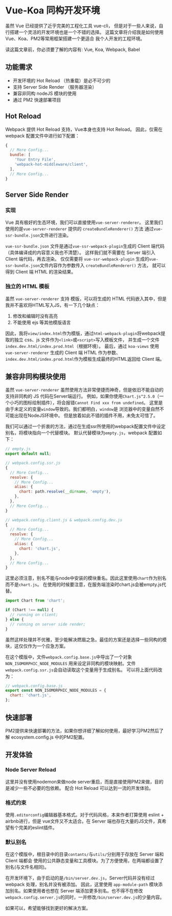 # Vue-Koa 同构开发环境

虽然 Vue 已经提供了近乎完美的工程化工具 vue-cli，
但是对于一些人来说，自行搭建一个灵活的开发环境也是一个不错的选择。
这篇文章将介绍我是如何使用Vue、Koa、PM2等常用框架搭建一个更适合
我个人开发的工程环境。

读这篇文章前，你必须要了解的内容有: Vue, Koa, Webpack, Babel



## 功能需求

- 开发环境的 Hot Reload （热重载）是必不可少的
- 支持 Server Side Render （服务器渲染）
- 兼容非同构 nodeJS 模块的使用
- 通过 PM2 快速部署项目



## Hot Reload

Webpack 提供 Hot Reload 支持，Vue本身也支持 Hot Reload。
因此，仅需在 webpack 配置文件中进行如下配置：

```javascript
{
  // More Config...
  bundle: [
    'Your Entry File',
    'webpack-hot-middleware/client',
  ],
  // More Config...
}
```



## Server Side Render

### 实现

Vue 具有极好的生态环境，我们可以直接使用`vue-server-renderer`。
这里我们使用的是`vue-server-renderer` 提供的 `createBundleRenderer()` 方法
通过`vue-ssr-bundle.json`文件进行渲染。

`vue-ssr-bundle.json` 文件是通过`vue-ssr-webpack-plugin`生成的 Client 端代码（具体编译成的内容意义我也不清楚）。
这样我们就不需要在 Server 端引入 Client 端代码，再去渲染。
仅仅需要将 `vue-ssr-webpack-plugin` 生成的`vue-ssr-bundle.json`文件内容作为参数传入 `createBundleRenderer()` 方法，
就可以得到 Client 端 HTML 的渲染结果。

### 独立的 HTML 模板

虽然 `vue-server-renderer` 支持 模版，可以将生成的 HTML 代码嵌入其中，但是我并不喜欢将HTML写入JS，有一下几个缺点：

1. 修改和编辑时没有高亮
2. 不能使用 ejs 等其他模版语言

因此，我将`view/index.html`作为模版，通过`html-webpack-plugin`将webpack提取的独立 css、js 文件作为`<link>`或`<script>`写入模板文件，
并生成一个文件 `index.dev.html/index.prod.html`（根据环境）。
最后，通过 `koa-views` 使用 `vue-server-renderer` 生成的 Client 端 HTML 作为参数、
`index.dev.html/index.prod.html`作为模板生成最终的HTML返回给 Client 端。



## 兼容非同构模块使用

虽然 `vue-server-renderer` 虽然使用方法非常便捷而神奇，但是依旧不能自动的支持非同构的 JS 代码在Server端运行。
例如，如果你使用`Chart.js^2.5.0`（一个小巧的图标绘制插件），将会报错`Cannot Find xxx from undefined`。
这里是由于未定义的变量`window`导致的。我们都明白，`window`是 浏览器中的变量自然不可能出现在NodeJS环境中。
但是放着如此不错的插件不用，未免太可惜了。

我们可以通过一个折衷的方法，通过在生成ssr所使用的webpack配置文件中设定别名，将模块指向一个代替模块。
默认代替模块为`empty.js`，webpack 配置如下：

```javascript
// empty.js
export default null;
```

```javascript
// webpack.config.ssr.js
{
  // More Config...
  resolve: {
    // More Config...
    alias: {
      chart: path.resolve(__dirname, 'empty'),
    },
  },
  // More Config...
}
```

```javascript
// webpack.config.client.js & webpack.config.dev.js
{
  // More Config...
  resolve: {
    // More Config...
    alias: {
      chart: 'chart.js',
    },
  },
  // More Config...
}
```

这里必须注意，别名不能与node中安装的模块重名。因此这里使用`chart`作为别名而不是`chart.js`。
在使用的时候要注意，在服务端渲染时chart.js会被empty.js代替。

```javascript
import Chart from 'chart';

if (Chart !== null) {
  // running on client;
} else {
  // running on server side render;
}
```

虽然这样处理并不优雅，至少能解决燃眉之急。最佳的方案还是选择一些同构的模块，这仅仅作为一个应急方案。

在这个模版中，文件`webpack.config.base.js`中导出了一个对象`NON_ISOMORPHIC_NODE_MODULES`
用来设定非同构的模块映射。文件`webpack.config.ssr.js`会自动读取这个变量用于生成别名。
可以将上面代码改为：

```javascript
// webpack.config.base.js
export const NON_ISOMORPHIC_NODE_MODULES = {
  chart: 'chart.js',
};
```



## 快速部署

PM2提供来快速部署的方法，如果你想详细了解如何使用，最好学习PM2然后了解 ecosystem.config.js 中的PM2配置。



## 开发体验

### Node Server Reload

这里并没有使用nodemon来做node server重启，而是直接使用PM2来做，目的是减少一些不必要的包依赖。
配合 Hot Reload 可以达到一流的开发体验。

### 格式约束

使用`.editorconfig`编辑器基本格式。对于代码风格，本来作者打算使用 eslint + airbnb进行，但是
vue文件又不太适合。在 Server 端也存在大量的JS文件，真希望有个完美的eslint插件。

### 默认别名

在这个模版中，根目录中的目录`contants/`与`utils/`分别用于存放在 Server 端和 Client 端都会
使用的公共静态变量和工具模块。为了方便使用，在两端都设置了别名(与文件名相同)。

在开发环境下，由于启动的是`/bin/server.dev.js`，Server代码并没有经过 webpack 处理，别名并没有被添加。
因此，这里使用 `app-module-path` 模块添加别名。如果使用者也想在 Server 端添加更多别名。也不得不在修改
`webpack.config.server.js`的同时，一并修改`/bin/server.dev.js`的少量内容。

如果可以，希望能够找到更好的解决方案。


